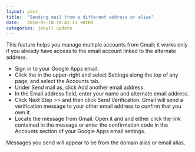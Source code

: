 ```yaml
---
layout: post
title:  "Sending mail from a different address or alias"
date:   2016-05-18 10:41:13 +0100
categories: jekyll update
---
```


This feature helps you manage multiple accounts from Gmail; it works only if you already have access to the email account linked to the alternate address.

- Sign in to your Google Apps email.
- Click the  in the upper-right and select Settings along the top of any page, and select the Accounts tab.
- Under Send mail as, click Add another email address.
- In the Email address field, enter your name and alternate email address.
- Click Next Step >> and then click Send Verification. Gmail will send a verification message to your other email address to confirm that you own it.
- Locate the message from Gmail. Open it and and either click the link contained in the message or enter the confirmation code in the Accounts section of your Google Apps email settings.

Messages you send will appear to be from the domain alias or email alias. 



<!-- {% highlight ruby %}
def print_hi(name)
  puts "Hi, #{name}"
end
print_hi('Tom')
#=> prints 'Hi, Tom' to STDOUT.
{% endhighlight %} -->



<!-- [jekyll-docs]: http://jekyllrb.com/docs/home
[jekyll-gh]:   https://github.com/jekyll/jekyll
[jekyll-talk]: https://talk.jekyllrb.com/ -->







